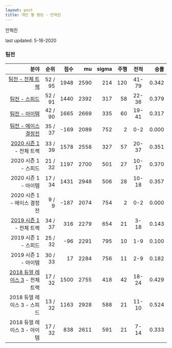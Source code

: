 ```yaml
---
layout: post
title: 개인 별 랭킹 - 안혁진
---
```


안혁진

last updated: 5-16-2020


### 팀전

| 분야 | 순위 | 점수 | mu | sigma | 주행 | 전적 | 승률 |
|---:|---:|---:|---:|---:|---:|:---:|---:|
| [팀전 - 전체 트랙](../team-full) | 52 / 95 | 1948 | 2590 | 214 | 120 | 41-79 | 0.342 |
| [팀전 - 스피드](../team-speed) | 52 / 91 | 1440 | 2392 | 317 | 58 | 22-36 | 0.379 |
| [팀전 - 아이템](../team-item) | 42 / 90 | 1665 | 2669 | 335 | 60 | 19-41 | 0.317 |
| [팀전 - 에이스 결정전](../team-ace) | 35 / 37 | -169 | 2089 | 752 | 2 | 0-2 | 0.000 |
| [2020 시즌 1](../teams-t2020_1) - 전체 트랙 | 33 / 39 | 1578 | 2558 | 327 | 57 | 20-37 | 0.351 |
| 2020 시즌 1 - 스피드 | 21 / 32 | 1197 | 2700 | 501 | 27 | 10-17 | 0.370 |
| 2020 시즌 1 - 아이템 | 17 / 34 | 1431 | 2948 | 506 | 28 | 10-18 | 0.357 |
| 2020 시즌 1 - 에이스 결정전 | 9 / 9 | -187 | 2074 | 754 | 2 | 0-2 | 0.000 |
| [2019 시즌 1](../teams-t2019_1) - 전체 트랙 | 34 / 37 | 316 | 2279 | 654 | 21 | 3-18 | 0.143 |
| 2019 시즌 1 - 스피드 | 25 / 32 | -96 | 2291 | 795 | 10 | 1-9 | 0.100 |
| 2019 시즌 1 - 아이템 | 30 / 33 | 17 | 2284 | 756 | 11 | 2-9 | 0.182 |
| [2018 듀얼 레이스 3](../teams-t2018_1) - 전체 트랙 | 17 / 32 | 1500 | 2755 | 418 | 42 | 18-24 | 0.429 |
| 2018 듀얼 레이스 3 - 스피드 | 13 / 32 | 1163 | 2928 | 588 | 21 | 11-10 | 0.524 |
| 2018 듀얼 레이스 3 - 아이템 | 17 / 32 | 838 | 2611 | 591 | 21 | 7-14 | 0.333 |

